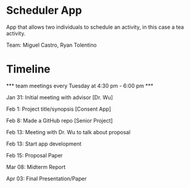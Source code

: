 # Scheduler App
App that allows two individuals to schedule an activity, in this case a tea activity.

Team: Miguel Castro, Ryan Tolentino

# Timeline

*** team meetings every Tuesday at 4:30 pm - 6:00 pm ***

Jan 31: Initial meeting with advisor [Dr. Wu]

Feb 1: Project title/synopsis [Consent App]

Feb 8: Made a GitHub repo [Senior Project]

Feb 13: Meeting with Dr. Wu to talk about proposal 

Feb 13: Start app development

Feb 15: Proposal Paper

Mar 08: Midterm Report

Apr 03: Final Presentation/Paper
